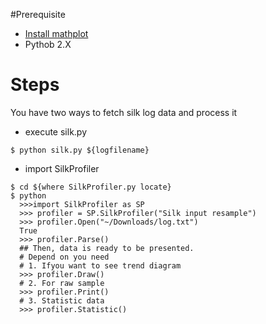 
#Prerequisite
* [Install mathplot](http://matplotlib.org/users/installing.html)
* Pythob 2.X

# Steps
You have two ways to fetch silk log data and process it

- execute silk.py
```
$ python silk.py ${logfilename}
```
- import SilkProfiler
```
$ cd ${where SilkProfiler.py locate}
$ python
  >>>import SilkProfiler as SP
  >>> profiler = SP.SilkProfiler("Silk input resample")
  >>> profiler.Open("~/Downloads/log.txt")
  True 
  >>> profiler.Parse()
  ## Then, data is ready to be presented.
  # Depend on you need
  # 1. Ifyou want to see trend diagram
  >>> profiler.Draw()
  # 2. For raw sample
  >>> profiler.Print()
  # 3. Statistic data
  >>> profiler.Statistic()
``` 
